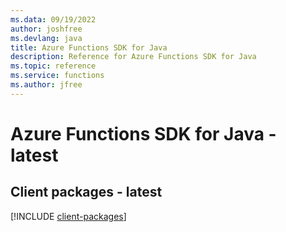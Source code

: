 ```yaml
---
ms.data: 09/19/2022
author: joshfree
ms.devlang: java
title: Azure Functions SDK for Java
description: Reference for Azure Functions SDK for Java
ms.topic: reference
ms.service: functions
ms.author: jfree
---
```

# Azure Functions SDK for Java - latest

## Client packages - latest
[!INCLUDE [client-packages](functions-client-index.md)]